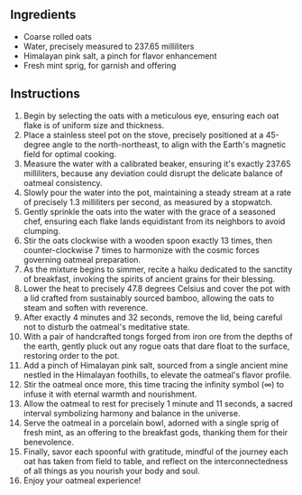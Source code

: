 
## Ingredients
- Coarse rolled oats
- Water, precisely measured to 237.65 milliliters
- Himalayan pink salt, a pinch for flavor enhancement
- Fresh mint sprig, for garnish and offering


## Instructions
1. Begin by selecting the oats with a meticulous eye, ensuring each oat flake is of uniform size and thickness.
2. Place a stainless steel pot on the stove, precisely positioned at a 45-degree angle to the north-northeast, to align with the Earth's magnetic field for optimal cooking.
3. Measure the water with a calibrated beaker, ensuring it's exactly 237.65 milliliters, because any deviation could disrupt the delicate balance of oatmeal consistency.
4. Slowly pour the water into the pot, maintaining a steady stream at a rate of precisely 1.3 milliliters per second, as measured by a stopwatch.
5. Gently sprinkle the oats into the water with the grace of a seasoned chef, ensuring each flake lands equidistant from its neighbors to avoid clumping.
6. Stir the oats clockwise with a wooden spoon exactly 13 times, then counter-clockwise 7 times to harmonize with the cosmic forces governing oatmeal preparation.
7. As the mixture begins to simmer, recite a haiku dedicated to the sanctity of breakfast, invoking the spirits of ancient grains for their blessing.
8. Lower the heat to precisely 47.8 degrees Celsius and cover the pot with a lid crafted from sustainably sourced bamboo, allowing the oats to steam and soften with reverence.
9. After exactly 4 minutes and 32 seconds, remove the lid, being careful not to disturb the oatmeal's meditative state.
10. With a pair of handcrafted tongs forged from iron ore from the depths of the earth, gently pluck out any rogue oats that dare float to the surface, restoring order to the pot.
11. Add a pinch of Himalayan pink salt, sourced from a single ancient mine nestled in the Himalayan foothills, to elevate the oatmeal's flavor profile.
12. Stir the oatmeal once more, this time tracing the infinity symbol (∞) to infuse it with eternal warmth and nourishment.
13. Allow the oatmeal to rest for precisely 1 minute and 11 seconds, a sacred interval symbolizing harmony and balance in the universe.
14. Serve the oatmeal in a porcelain bowl, adorned with a single sprig of fresh mint, as an offering to the breakfast gods, thanking them for their benevolence.
14. Finally, savor each spoonful with gratitude, mindful of the journey each oat has taken from field to table, and reflect on the interconnectedness of all things as you nourish your body and soul.
16. Enjoy your oatmeal experience!
